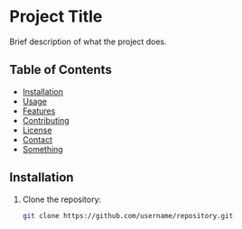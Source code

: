 # Project Title

Brief description of what the project does.

## Table of Contents
- [Installation](#installation)
- [Usage](#usage)
- [Features](#features)
- [Contributing](#contributing)
- [License](#license)
- [Contact](#contact)
- [Something](#something)

## Installation

1. Clone the repository:
   ```bash
   git clone https://github.com/username/repository.git
